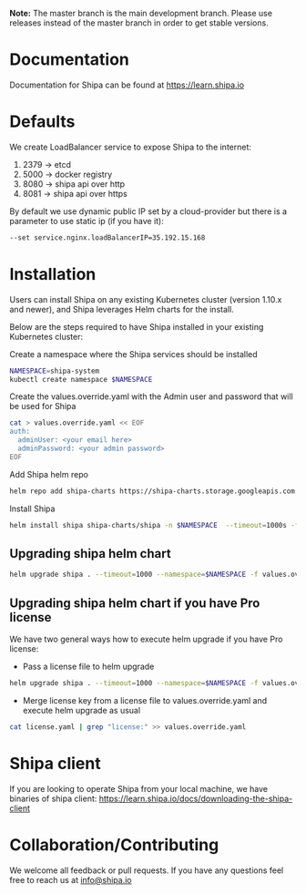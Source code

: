 
**Note:** The master branch is the main development branch. Please use releases instead of the master branch in order to get stable versions.

# Documentation

Documentation for Shipa can be found at https://learn.shipa.io

# Defaults 

We create LoadBalancer service to expose Shipa to the internet:
1. 2379 -> etcd 
1. 5000 -> docker registry
1. 8080 -> shipa api over http
1. 8081 -> shipa api over https

By default we use dynamic public IP set by a cloud-provider but there is a parameter to use static ip (if you have it):
```bash 
--set service.nginx.loadBalancerIP=35.192.15.168 
```

# Installation

Users can install Shipa on any existing Kubernetes cluster (version 1.10.x and newer), and Shipa leverages Helm charts for the install.

Below are the steps required to have Shipa installed in your existing Kubernetes cluster:

Create a namespace where the Shipa services should be installed   
```bash
NAMESPACE=shipa-system
kubectl create namespace $NAMESPACE
```
Create the values.override.yaml with the Admin user and password that will be used for Shipa
```bash
cat > values.override.yaml << EOF
auth:
  adminUser: <your email here>
  adminPassword: <your admin password> 
EOF
```
Add Shipa helm repo
```bash
helm repo add shipa-charts https://shipa-charts.storage.googleapis.com
```
Install Shipa
```bash
helm install shipa shipa-charts/shipa -n $NAMESPACE  --timeout=1000s -f values.override.yaml
```

## Upgrading shipa helm chart

```bash
helm upgrade shipa . --timeout=1000 --namespace=$NAMESPACE -f values.override.yaml
```

## Upgrading shipa helm chart if you have Pro license

We have two general ways how to execute helm upgrade if you have Pro license:
* Pass a license file to helm upgrade 

```bash
helm upgrade shipa . --timeout=1000 --namespace=$NAMESPACE -f values.override.yaml -f license.yaml
```
* Merge license key from a license file to values.override.yaml and execute helm upgrade as usual
```bash
cat license.yaml | grep "license:" >> values.override.yaml
```

# Shipa client

If you are looking to operate Shipa from your local machine, we have binaries of shipa client: https://learn.shipa.io/docs/downloading-the-shipa-client

# Collaboration/Contributing

We welcome all feedback or pull requests. If you have any questions feel free to reach us at info@shipa.io